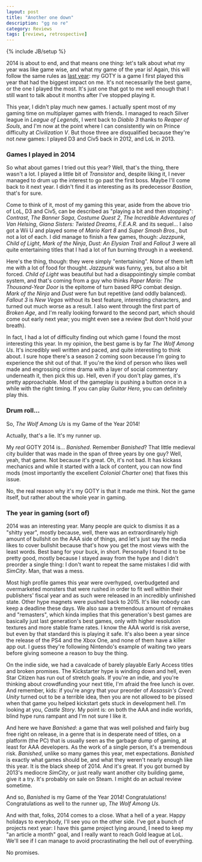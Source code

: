 ```yaml
---
layout: post
title: "Another one down"
description: "gg no re"
category: Reviews
tags: [reviews, retrospective]
---
```

{% include JB/setup %}

2014 is about to end, and that means one thing: let's talk about what my year was like game wise, and what my game of the year is! Again, this will follow the same rules as [last year](http://deliriumcorp.com/2013/12/19/my-game-of-the-year-2013/): my GOTY is a game I first played this year that had the biggest impact on me. It's not necessarily the best game, or the one I played the most. It's just one that got to me well enough that I still want to talk about it months after I've stopped playing it.

<!-- more -->

This year, I didn't play much new games. I actually spent most of my gaming time on multiplayer games with friends. I managed to reach Silver league in _League of Legends_, I went back to _Diablo 3_ thanks to _Reaper of Souls_, and I'm now at the point where I can consistently win on Prince difficulty at _Civilization V_. But those three are disqualified because they're not _new_ games: I played D3 and Civ5 back in 2012, and LoL in 2013.

### Games I played in 2014

So what about games I tried out this year? Well, that's the thing, there wasn't a lot. I played a little bit of _Transistor_ and, despite liking it, I never managed to drum up the interest to go past the first boss. Maybe I'll come back to it next year. I didn't find it as interesting as its predecessor _Bastion_, that's for sure.

Come to think of it, most of my gaming this year, aside from the above trio of LoL, D3 and Civ5, can be described as "playing a bit and then stopping": _Contrast_, _The Banner Saga_, _Costume Quest 2_, _The Incredible Adventures of Van Helsing_, _Giana Sisters: Twisted Dreams_, _F.E.A.R._ and its sequel... I also got a Wii U and played some of _Mario Kart 8_ and _Super Smash Bros._, but not a lot of each. I did manage to finish a few games, though: _Jazzpunk_, _Child of Light_, _Mark of the Ninja_, _Dust: An Elysian Trail_ and _Fallout 3_ were all quite entertaining titles that I had a lot of fun burning through in a weekend. 

Here's the thing, though: they were simply "entertaining". None of them left me with a lot of food for thought. _Jazzpunk_ was funny, yes, but also a bit forced. _Child of Light_ was beautiful but had a disappointingly simple combat system, and that's coming from a guy who thinks _Paper Mario: The Thousand-Year Door_ is the epitome of turn based RPG combat design. _Mark of the Ninja_ and _Dust_ were fun but repetitive (and oddly balanced). _Fallout 3_ is _New Vegas_ without its best feature, interesting characters, and turned out much worse as a result. I also went through the first part of _Broken Age_, and I'm really looking forward to the second part, which should come out early next year; you might even see a review (but don't hold your breath).

In fact, I had a lot of difficulty finding out which game I found the most interesting this year. In my opinion, the best game is by far _The Wolf Among Us_. It's incredibly well written and paced, and quite interesting to think about. I sure hope there's a season 2 coming soon because I'm going to experience the shit out of that. If you're the kind of person who likes well made and engrossing crime drama with a layer of social commentary underneath it, then pick this up. Hell, even if you don't play games, it's pretty approachable. Most of the gameplay is pushing a button once in a while with the right timing. If you can play _Guitar Hero_, you can definitely play this.

### Drum roll...

So, _The Wolf Among Us_ is my Game of the Year 2014!

Actually, that's a lie. It's my runner up.

My _real_ GOTY 2014 is... _Banished_. Remember _Banished_? That little medieval city builder that was made in the span of three years by one guy? Well, yeah, that game. Not because it's great. Oh, it's not bad. It has kickass mechanics and while it started with a lack of content, you can now find mods (most importantly the excellent _Colonial Charter_ one) that fixes this issue.

No, the real reason why it's my GOTY is that it made me think. Not the game itself, but rather about the whole year in gaming.

### The year in gaming (sort of)

2014 was an interesting year. Many people are quick to dismiss it as a "shitty year", mostly because, well, there was an extraordinarely high amount of bullshit on the AAA side of things, and let's just say the media likes to cover bullshit because that's how you get the most views with the least words. Best bang for your buck, in short. Personally I found it to be pretty good, mostly because I stayed away from the hype and I didn't preorder a single thing: I don't want to repeat the same mistakes I did with _SimCity_. Man, that was a mess.

Most high profile games this year were overhyped, overbudgeted and overmarketed monsters that were rushed in order to fit well within their publishers' fiscal year and as such were released in an incredibly unfinished state. Other hype magnets were pushed back to 2015. It's like nobody can keep a deadline these days. We also saw a tremendous amount of remakes and "remasters", which kinda implies that this generation's best games are basically just last generation's best games, only with higher resolution textures and more stable frame rates. I know the AAA world is risk averse, but even by that standard this is playing it safe. It's also been a year since the release of the PS4 and the Xbox One, and none of them have a killer app out. I guess they're following Nintendo's example of waiting two years before giving someone a reason to buy the thing.

On the indie side, we had a cavalcade of barely playable Early Access titles and broken promises. The Kickstarter hype is winding down and hell, even Star Citizen has run out of stretch goals. If you're an indie, and you're thinking about crowdfunding your next title, I'm afraid the free lunch is over. And remember, kids: if you're angry that your preorder of _Assassin's Creed: Unity_ turned out to be a terrible idea, then you are not allowed to be pissed when that game you helped kickstart gets stuck in development hell. I'm looking at you, _Castle Story_. My point is: on both the AAA and indie worlds, blind hype runs rampant and I'm not sure I like it.

And here we have _Banished_: a game that was well polished and fairly bug free right on release, in a genre that is in desperate need of titles, on a platform (the PC) that is usually seen as the garbage dump of gaming, at least for AAA developers. As the work of a single person, it's a tremendous risk. _Banished_, unlike so many games this year, met expectations. _Banished_ is exactly what games should be, and what they weren't nearly enough like this year. It is the black sheep of 2014. And it's great. If you got burned by 2013's mediocre _SimCity_, or just really want another city building game, give it a try. It's probably on sale on Steam. I might do an actual review sometime.

And so, _Banished_ is my Game of the Year 2014! Congratulations! Congratulations as well to the runner up, _The Wolf Among Us_. 

And with that, folks, 2014 comes to a close. What a hell of a year. Happy holidays to everybody, I'll see you on the other side. I've got a bunch of projects next year: I have this game project lying around, I need to keep my "an article a month" goal, and I really want to reach Gold league at LoL. We'll see if I can manage to avoid procrastinating the hell out of everything.

No promises.